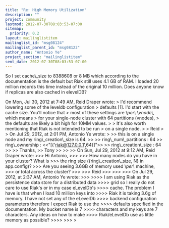 ```yaml
---
title: "Re: High Memory Utilization"
description: ""
project: community
lastmod: 2012-07-30T08:03:53-07:00
sitemap:
  priority: 0.2
layout: mailinglistitem
mailinglist_id: "msg08124"
mailinglist_parent_id: "msg08122"
author_name: "Antonio Ye"
project_section: "mailinglistitem"
sent_date: 2012-07-30T08:03:53-07:00
---
```



So I set cache\\_size to 8388608 or 8 MB which according to the
documentation is the default but Riak still uses 4.1 GB of RAM. I
loaded 20 million records this time instead of the original 10
million. Does anyone know if replicas are also cached in elevelDB?


On Mon, Jul 30, 2012 at 7:49 AM, Reid Draper  wrote:
&gt; I'd recommend lowering some of the leveldb configuration
&gt; defaults [1]. I'd start with the cache size. You'll notice that
&gt; most of these settings are \\_per\\_ \\_vnode\\_, which means
&gt; for your single-node cluster with 64 partitions (vnodes),
&gt; the defaults are likely a bit high for 10MM values.
&gt;
&gt; It's also worth mentioning that Riak is not intended to be run
&gt; on a single node.
&gt;
&gt; Reid
&gt;
&gt; On Jul 29, 2012, at 2:01 PM, Antonio Ye wrote:
&gt;
&gt;&gt; this is on a single node and my ring\\_creation\\_size is 64.
&gt;&gt;
&gt;&gt; ring\\_num\\_partitions : 64
&gt;&gt; ring\\_ownership : &lt;&lt;"[{'riak@127.0.0.1',64}]"&gt;&gt;
&gt;&gt; ring\\_creation\\_size : 64
&gt;&gt;
&gt;&gt; Thanks,
&gt;&gt; Tony
&gt;&gt;
&gt;&gt;
&gt;&gt; On Sun, Jul 29, 2012 at 9:12 AM, Reid Draper  wrote:
&gt;&gt;&gt; Hi Antonio,
&gt;&gt;&gt;
&gt;&gt;&gt; How many nodes do you have in your cluster? What is
&gt;&gt;&gt; the ring size ({ring\\_creation\\_size, N} in app.config)?
&gt;&gt;&gt; Are you seeing 3.6GB of memory used \\_per\\_ machine,
&gt;&gt;&gt; or total across the cluster?
&gt;&gt;&gt;
&gt;&gt;&gt; Reid
&gt;&gt;&gt;
&gt;&gt;&gt;
&gt;&gt;&gt; On Jul 29, 2012, at 2:37 AM, Antonio Ye wrote:
&gt;&gt;&gt;
&gt;&gt;&gt;&gt; I am using Riak as the persistence data store for a distributed data
&gt;&gt;&gt;&gt; grid so I really do not care to use Riak's or in my case eLevelDb's
&gt;&gt;&gt;&gt; cache. The problem I have is that when I load 10 million keys into
&gt;&gt;&gt;&gt; Riak it is taking 3.6g of memory. I have not set any of the eLevelDb
&gt;&gt;&gt;&gt; backend configuration parameters therefore I expect Riak to use the
&gt;&gt;&gt;&gt; defaults specified in the documentation. My bucket name is 7
&gt;&gt;&gt;&gt; characters and my keys are 7 characters. Any ideas on how to make
&gt;&gt;&gt;&gt; Riak/eLevelDb use as little memory as possible?
&gt;&gt;&gt;&gt;
&gt;&gt;&gt;
&gt;

